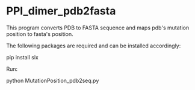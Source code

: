 # PPI_dimer_pdb2fasta
This program converts PDB to FASTA sequence and maps pdb's mutation position to fasta's position.

The following packages are required and can be installed accordingly:

pip install six

Run:

python MutationPosition_pdb2seq.py
